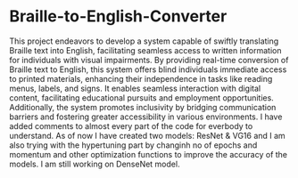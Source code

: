# Braille-to-English-Converter
This project endeavors to develop a system capable of swiftly translating Braille text into English, facilitating seamless access to written information for individuals with visual impairments. By providing real-time conversion of Braille text to English, this system offers blind individuals immediate access to printed materials, enhancing their independence in tasks like reading menus, labels, and signs. It enables seamless interaction with digital content, facilitating educational pursuits and employment opportunities. Additionally, the system promotes inclusivity by bridging communication barriers and fostering greater accessibility in various environments.
I have added comments to almost every part of the code for everbody to understand.
As of now I have created two models: ResNet & VG16 and I am also trying with the hypertuning part by changinh no of epochs and momentum and other optimization functions to improve the accuracy of the models. 
I am still working on DenseNet model.
